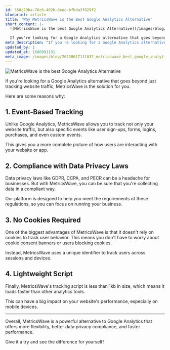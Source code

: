 ```yaml
---
id: 550c79ba-76c6-402b-8eec-bfbda3f829f2
blueprint: article
title: 'Why MetricsWave is the Best Google Analytics Alternative'
short_content: |-
  ![MetricsWave is the best Google Analytics Alternative](/images/blog/20230617111037_metricswave_best_google_analytics_alternative.png)

  If you're looking for a Google Analytics alternative that goes beyond just tracking website traffic, MetricsWave is the solution for you.
meta_description: "If you're looking for a Google Analytics alternative that goes beyond just tracking website traffic, MetricsWave is the solution for you."
updated_by: 1
updated_at: 1686993131
meta_image: /images/blog/20230617111037_metricswave_best_google_analytics_alternative.png
---
```

![MetricsWave is the best Google Analytics Alternative](/images/blog/20230617111037_metricswave_best_google_analytics_alternative.png)

If you're looking for a Google Analytics alternative that goes beyond just tracking website traffic, MetricsWave is the solution for you. 

Here are some reasons why:

## 1. Event-Based Tracking

Unlike Google Analytics, MetricsWave allows you to track not only your website traffic, but also specific events like user sign-ups, forms, logins, purchases, and even custom events. 

This gives you a more complete picture of how users are interacting with your website or app.

## 2. Compliance with Data Privacy Laws

Data privacy laws like GDPR, CCPA, and PECR can be a headache for businesses. But with MetricsWave, you can be sure that you're collecting data in a compliant way. 

Our platform is designed to help you meet the requirements of these regulations, so you can focus on running your business.

## 3. No Cookies Required

One of the biggest advantages of MetricsWave is that it doesn't rely on cookies to track user behavior. This means you don't have to worry about cookie consent banners or users blocking cookies. 

Instead, MetricsWave uses a unique identifier to track users across sessions and devices.

## 4. Lightweight Script

Finally, MetricsWave's tracking script is less than 1kb in size, which means it loads faster than other analytics tools. 

This can have a big impact on your website's performance, especially on mobile devices.

--- 

Overall, MetricsWave is a powerful alternative to Google Analytics that offers more flexibility, better data privacy compliance, and faster performance. 

Give it a try and see the difference for yourself!